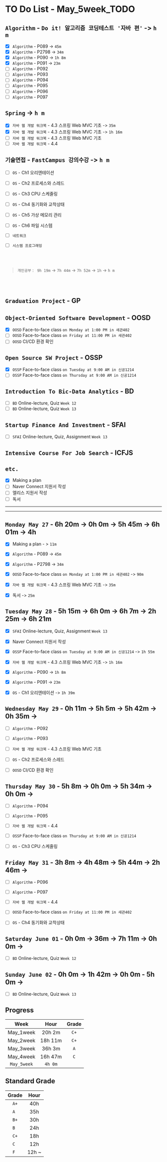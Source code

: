 # TO Do List - May_5week_TODO

## `Algorithm` - `Do it! 알고리즘 코딩테스트 '자바 편'` -> `h m`
- [x] `Algorithm` - P089 -> `45m`
- [x] `Algorithm` - P2798 -> `34m`
- [x] `Algorithm` - P090 -> `1h 8m`
- [x] `Algorithm` - P091 -> `23m`
- [ ] `Algorithm` - P092
- [ ] `Algorithm` - P093
- [ ] `Algorithm` - P094
- [ ] `Algorithm` - P095
- [ ] `Algorithm` - P096
- [ ] `Algorithm` - P097

## `Spring` -> `h m`
- [x] `자바 웹 개발 워크북` - 4.3 스프링 Web MVC 기초 -> `35m`
- [x] `자바 웹 개발 워크북` - 4.3 스프링 Web MVC 기초 -> `1h 16m`
- [ ] `자바 웹 개발 워크북` - 4.3 스프링 Web MVC 기초
- [ ] `자바 웹 개발 워크북` - 4.4

## `기술면접` - `FastCampus 강의수강` ->  `h m`
- [ ] `OS` - Ch1 오리엔테이션
- [ ] `OS` - Ch2 프로세스와 스레드
- [ ] `OS` - Ch3 CPU 스케줄링
- [ ] `OS` - Ch4 동기화와 교착상태

- [ ] `OS` - Ch5 가상 메모리 관리
- [ ] `OS` - Ch6 파일 시스템
- [ ] `네트워크`
- [ ] `시스템 프로그래밍`

<br><br>

> `개인공부` : ` 9h 19m` -> `7h 44m` -> `7h 52m` -> `1h` -> `h m`

<br><br>

<!-- ## `Java`
## `DeepLearning`
## `OPIc`
## `Stock`
## `React` -->


## `Graduation Project` - GP
<!-- - [x] `GP` 대면수업 `화요일`
- [x] `GP` 대면수업 `목요일`
- [x] `GP` Team Meeting `Friday 15:00` -->

## `Object-Oriented Software Development` - OOSD
- [x] `OOSD` Face-to-face class `on Monday at 1:00 PM in 새관402`
- [ ] `OOSD` Face-to-face class `on Friday at 11:00 PM in 새관402`
- [ ] `OOSD` CI/CD 환경 확인

## `Open Source SW Project` - OSSP
- [x] `OSSP` Face-to-face class `on Tuesday at 9:00 AM in 신공1214`
- [ ] `OSSP` Face-to-face class `on Thursday at 9:00 AM in 신공1214`

## `Introduction To Bic-Data Analytics` - BD
- [ ] `BD` Online-lecture, Quiz  `Week 12`
- [ ] `BD` Online-lecture, Quiz  `Week 13`

## `Startup Finance And Investment` - SFAI
- [ ] `SFAI` Online-lecture, Quiz, Assignment `Week 13`

## `Intensive Course For Job Search` - ICFJS
<!-- - [x] `ICFJS` Online Lecture `Week 13`
- [ ] `ICFJS` - Assignment3 `until June 20` -->

## `etc.`
- [x] Making a plan
- [ ] Naver Connect 지원서 작성
- [ ] 엘리스 지원서 작성
- [ ] 독서

---
---

## `Monday May 27` - 6h 20m -> 0h 0m -> 5h 45m -> 6h 01m -> 4h
- [x] Making a plan - > `11m`
- [x] `Algorithm` - P089 -> `45m`
- [x] `Algorithm` - P2798 -> `34m`
- [x] `OOSD` Face-to-face class `on Monday at 1:00 PM in 새관402` -> `90m`
- [x] `자바 웹 개발 워크북` - 4.3 스프링 Web MVC 기초 -> `35m`
- [x] 독서 -> `25m`


## `Tuesday May 28` - 5h 15m -> 6h 0m -> 6h 7m -> 2h 25m -> 6h 21m
- [x] `SFAI` Online-lecture, Quiz, Assignment `Week 13`
- [x] Naver Connect 지원서 작성
- [x] `OSSP` Face-to-face class `on Tuesday at 9:00 AM in 신공1214` -> `1h 55m`
- [x] `자바 웹 개발 워크북` - 4.3 스프링 Web MVC 기초 -> `1h 16m `
- [x] `Algorithm` - P090 -> `1h 8m`
- [x] `Algorithm` - P091 -> `23m`
- [x] `OS` - Ch1 오리엔테이션 -> `1h 39m`


## `Wednesday May 29` - 0h 11m -> 5h 5m -> 5h 42m -> 0h 35m -> 
- [ ] `Algorithm` - P092
- [ ] `Algorithm` - P093
- [ ] `자바 웹 개발 워크북` - 4.3 스프링 Web MVC 기초
- [ ] `OS` - Ch2 프로세스와 스레드
- [ ] `OOSD` CI/CD 환경 확인


## `Thursday May 30` - 5h 8m -> 0h 0m -> 5h 34m -> 0h 0m -> 
- [ ] `Algorithm` - P094
- [ ] `Algorithm` - P095
- [ ] `자바 웹 개발 워크북` - 4.4
- [ ] `OSSP` Face-to-face class `on Thursday at 9:00 AM in 신공1214`
- [ ] `OS` - Ch3 CPU 스케줄링


## `Friday May 31` - 3h 8m -> 4h 48m -> 5h 44m -> 2h 46m -> 
- [ ] `Algorithm` - P096
- [ ] `Algorithm` - P097
- [ ] `자바 웹 개발 워크북` - 4.4
- [ ] `OOSD` Face-to-face class `on Friday at 11:00 PM in 새관402`
- [ ] `OS` - Ch4 동기화와 교착상태


## `Saturday June 01` - 0h 0m -> 36m -> 7h 11m -> 0h 0m -> 
- [ ] `BD` Online-lecture, Quiz  `Week 12`


## `Sunday June 02` - 0h 0m -> 1h 42m -> 0h 0m - 5h 0m -> 
- [ ] `BD` Online-lecture, Quiz  `Week 13`



## Progress
| Week | Hour | Grade |
|:---:|:---:|:---:|
|May_1week|20h 2m|`C+`|
|May_2week|18h 11m|`C+`|
|May_3week|36h 3m|`A`|
|May_4week|16h 47m|`C`|
|`May_5week`|`4h 0m`||


## Standard Grade
| Grade | Hour |
|:---:|:---:|
|`A+`|40h|
|`A `|35h|
|`B+`|30h|
|`B `|24h|
|`C+`|18h|
|`C `|12h|
|`F `|12h ~|
